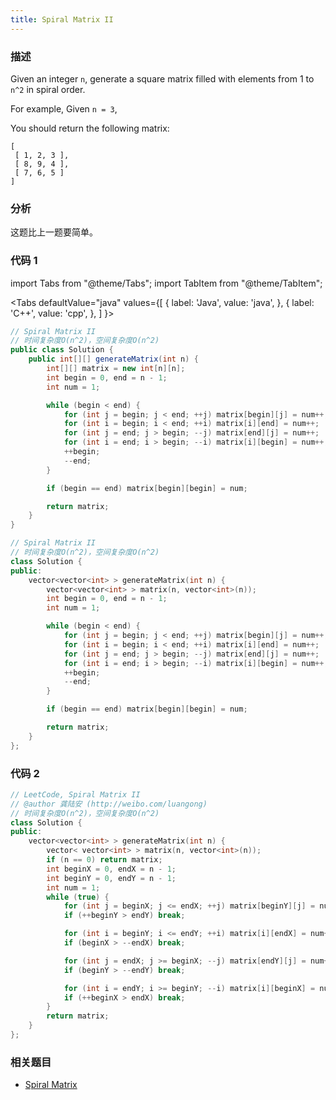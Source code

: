 ```yaml
---
title: Spiral Matrix II
---
```


### 描述

Given an integer `n`, generate a square matrix filled with elements from 1 to `n^2` in spiral order.

For example,
Given `n = 3`,

You should return the following matrix:

```
[
 [ 1, 2, 3 ],
 [ 8, 9, 4 ],
 [ 7, 6, 5 ]
]
```

### 分析

这题比上一题要简单。

### 代码 1

import Tabs from "@theme/Tabs";
import TabItem from "@theme/TabItem";

<Tabs
defaultValue="java"
values={[
{ label: 'Java', value: 'java', },
{ label: 'C++', value: 'cpp', },
]
}>
<TabItem value="java">

```java
// Spiral Matrix II
// 时间复杂度O(n^2)，空间复杂度O(n^2)
public class Solution {
    public int[][] generateMatrix(int n) {
        int[][] matrix = new int[n][n];
        int begin = 0, end = n - 1;
        int num = 1;

        while (begin < end) {
            for (int j = begin; j < end; ++j) matrix[begin][j] = num++;
            for (int i = begin; i < end; ++i) matrix[i][end] = num++;
            for (int j = end; j > begin; --j) matrix[end][j] = num++;
            for (int i = end; i > begin; --i) matrix[i][begin] = num++;
            ++begin;
            --end;
        }

        if (begin == end) matrix[begin][begin] = num;

        return matrix;
    }
}
```

</TabItem>
<TabItem value="cpp">

```cpp
// Spiral Matrix II
// 时间复杂度O(n^2)，空间复杂度O(n^2)
class Solution {
public:
    vector<vector<int> > generateMatrix(int n) {
        vector<vector<int> > matrix(n, vector<int>(n));
        int begin = 0, end = n - 1;
        int num = 1;

        while (begin < end) {
            for (int j = begin; j < end; ++j) matrix[begin][j] = num++;
            for (int i = begin; i < end; ++i) matrix[i][end] = num++;
            for (int j = end; j > begin; --j) matrix[end][j] = num++;
            for (int i = end; i > begin; --i) matrix[i][begin] = num++;
            ++begin;
            --end;
        }

        if (begin == end) matrix[begin][begin] = num;

        return matrix;
    }
};
```

</TabItem>
</Tabs>

### 代码 2

```cpp
// LeetCode, Spiral Matrix II
// @author 龚陆安 (http://weibo.com/luangong)
// 时间复杂度O(n^2)，空间复杂度O(n^2)
class Solution {
public:
    vector<vector<int> > generateMatrix(int n) {
        vector< vector<int> > matrix(n, vector<int>(n));
        if (n == 0) return matrix;
        int beginX = 0, endX = n - 1;
        int beginY = 0, endY = n - 1;
        int num = 1;
        while (true) {
            for (int j = beginX; j <= endX; ++j) matrix[beginY][j] = num++;
            if (++beginY > endY) break;

            for (int i = beginY; i <= endY; ++i) matrix[i][endX] = num++;
            if (beginX > --endX) break;

            for (int j = endX; j >= beginX; --j) matrix[endY][j] = num++;
            if (beginY > --endY) break;

            for (int i = endY; i >= beginY; --i) matrix[i][beginX] = num++;
            if (++beginX > endX) break;
        }
        return matrix;
    }
};
```

### 相关题目

- [Spiral Matrix](spiral-matrix.md)
